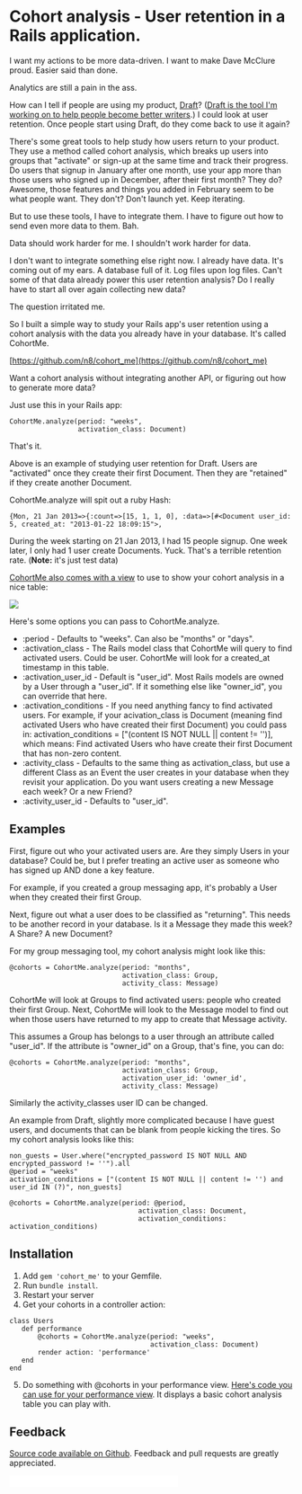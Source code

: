 # Cohort analysis - User retention in a Rails application.

I want my actions to be more data-driven. I want to make Dave McClure proud. Easier said than done. 

Analytics are still a pain in the ass. 

How can I tell if people are using my product, [Draft](https://draftin.com/)? ([Draft is the tool I'm working on to help people become better writers](http://ninjasandrobots.com/draft-version-control-for-writing).) I could look at user retention. Once people start using Draft, do they come back to use it again? 

There's some great tools to help study how users return to your product. They use a method called cohort analysis, which breaks up users into groups that "activate" or sign-up at the same time and track their progress. Do users that signup in January after one month, use your app more than those users who signed up in December, after their first month? They do? Awesome, those features and things you added in February seem to be what people want. They don't? Don't launch yet. Keep iterating.

But to use these tools, I have to integrate them. I have to figure out how to send even more data to them. Bah. 

Data should work harder for me. I shouldn't work harder for data.

I don't want to integrate something else right now. I already have data. It's coming out of my ears. A database full of it. Log files upon log files. Can't some of that data already power this user retention analysis? Do I really have to start all over again collecting new data?

The question irritated me. 

So I built a simple way to study your Rails app's user retention using a cohort analysis with the data you already have in your database. It's called CohortMe.

[https://github.com/n8/cohort_me](https://github.com/n8/cohort_me)

Want a cohort analysis without integrating another API, or figuring out how to generate more data? 

Just use this in your Rails app: 

```
CohortMe.analyze(period: "weeks", 
                 activation_class: Document)
```

That's it. 

Above is an example of studying user retention for Draft. Users are "activated" once they create their first Document. Then they are "retained" if they create another Document. 

CohortMe.analyze will spit out a ruby Hash: 

```
{Mon, 21 Jan 2013=>{:count=>[15, 1, 1, 0], :data=>[#<Document user_id: 5, created_at: "2013-01-22 18:09:15">,
```

During the week starting on 21 Jan 2013, I had 15 people signup. One week later, I only had 1 user create Documents. Yuck. That's a terrible retention rate. (**Note:** it's just test data) 

[CohortMe also comes with a view](https://raw.github.com/n8/cohort_me/master/lib/cohort_me/_cohort_table.html.erb) to use to show your cohort analysis in a nice table: 

![](http://i.imgur.com/qBbkZv8.png)

Here's some options you can pass to CohortMe.analyze.

* :period - Defaults to "weeks". Can also be "months" or "days".
* :activation_class - The Rails model class that CohortMe will query to find activated users. Could be user. CohortMe will look for a created_at timestamp in this table.
* :activation_user_id - Default is "user_id". Most Rails models are owned by a User through a "user_id". If it something else like "owner_id", you can override that here.
* :activation_conditions - If you need anything fancy to find activated users. For example, if your acivation_class is Document (meaning find activated Users who have created their first Document) you could pass in:  activation_conditions = ["(content IS NOT NULL || content != '')], which means: Find activated Users who have create their first Document that has non-zero content.
* :activity_class - Defaults to the same thing as activation_class, but use a different Class as an Event the user creates in your database when they revisit your application. Do you want users creating a new Message each week? Or a new Friend?
* :activity_user_id - Defaults to "user_id". 

Examples
--------- 

First, figure out who your activated users are. Are they simply Users in your database? Could be, but I prefer treating an active user as someone who has signed up AND done a key feature. 

For example, if you created a group messaging app, it's probably a User when they created their first Group.

Next, figure out what a user does to be classified as "returning". This needs to be another record in your database. Is it a Message they made this week? A Share? A new Document?

For my group messaging tool, my cohort analysis might look like this: 

```
@cohorts = CohortMe.analyze(period: "months", 
                            activation_class: Group, 
                            activity_class: Message)
```

CohortMe will look at Groups to find activated users: people who created their first Group. Next, CohortMe will look to the Message model to find out when those users have returned to my app to create that Message activity. 

This assumes a Group has belongs to a user through an attribute called "user_id". If the attribute is "owner_id" on a Group, that's fine, you can do: 

```
@cohorts = CohortMe.analyze(period: "months", 
                            activation_class: Group, 
                            activation_user_id: 'owner_id',
                            activity_class: Message)
```

Similarly the activity_classes user ID can be changed. 

An example from Draft, slightly more complicated because I have guest users, and documents that can be blank from people kicking the tires. So my cohort analysis looks like this: 

```
non_guests = User.where("encrypted_password IS NOT NULL AND encrypted_password != ''").all
@period = "weeks"
activation_conditions = ["(content IS NOT NULL || content != '') and user_id IN (?)", non_guests]

@cohorts = CohortMe.analyze(period: @period, 
                                activation_class: Document, 
                                activation_conditions: activation_conditions)
```

Installation
------------

1. Add `gem 'cohort_me'` to your Gemfile.
2. Run `bundle install`.
3. Restart your server 
4. Get your cohorts in a controller action: 

```
class Users
   def performance
       @cohorts = CohortMe.analyze(period: "weeks", 
                                   activation_class: Document)
       render action: 'performance'
   end
end
```

5. Do something with @cohorts in your performance view. 
[Here's code you can use for your performance view](https://raw.github.com/n8/cohort_me/master/lib/cohort_me/_cohort_table.html.erb). It displays a basic cohort analysis table you can play with. 


Feedback
--------
[Source code available on Github](https://github.com/n8/cohort_me). Feedback and pull requests are greatly appreciated.  

<iframe allowtransparency="true" frameborder="0" scrolling="no"
  src="//platform.twitter.com/widgets/follow_button.html?screen_name=natekontny&show_count=false"
  style="width:300px; height:20px;"></iframe>
